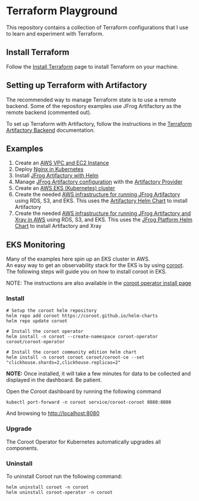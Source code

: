 # Terraform Playground
This repository contains a collection of Terraform configurations that I use to learn and experiment with Terraform.

## Install Terraform
Follow the [Install Terraform](https://developer.hashicorp.com/terraform/install) page to install Terraform on your machine.

## Setting up Terraform with Artifactory
The recommended way to manage Terraform state is to use a remote backend.
Some of the repository examples use JFrog Artifactory as the remote backend (commented out).

To set up Terraform with Artifactory, follow the instructions in the [Terraform Artifactory Backend](https://jfrog.com/integration/terraform-artifactory-backend/) documentation.

## Examples
1. Create an [AWS VPC and EC2 Instance](1.aws-vpc-and-ec2)
2. Deploy [Nginx in Kubernetes](2.kubernetes-nginx)
3. Install [JFrog Artifactory with Helm](3.artifactory-install)
4. Manage [JFrog Artifactory configuration](4.artifactory-config) with the [Artifactory Provider](https://github.com/jfrog/terraform-provider-artifactory)
5. Create an [AWS EKS (Kubernetes) cluster](5.aws-eks)
6. Create the needed [AWS infrastructure for running JFrog Artifactory](6.artifactory-aws-install) using RDS, S3, and EKS. This uses the [Artifactory Helm Chart](https://github.com/jfrog/charts/tree/master/stable/artifactory) to install Artifactory
7. Create the needed [AWS infrastructure for running JFrog Artifactory and Xray in AWS](7.jfrog-platform-aws-install) using RDS, S3, and EKS. This uses the [JFrog Platform Helm Chart](https://github.com/jfrog/charts/tree/master/stable/jfrog-platform) to install Artifactory and Xray

## EKS Monitoring
Many of the examples here spin up an EKS cluster in AWS.</br> 
An easy way to get an observability stack for the EKS is by using [coroot](https://coroot.com/). The following steps will guide you on how to install coroot in EKS.

NOTE: The instructions are also available in the [coroot operator install page](https://docs.coroot.com/installation/kubernetes/?edition=ce)

### Install
```shell
# Setup the coroot helm repository
helm repo add coroot https://coroot.github.io/helm-charts
helm repo update coroot

# Install the coroot operator
helm install -n coroot --create-namespace coroot-operator coroot/coroot-operator

# Install the coroot community edition helm chart
helm install -n coroot coroot coroot/coroot-ce --set "clickhouse.shards=2,clickhouse.replicas=2"
```
**NOTE:** Once installed, it will take a few minutes for data to be collected and displayed in the dashboard. Be patient.


Open the Coroot dashboard by running the following command
```shell
kubectl port-forward -n coroot service/coroot-coroot 8080:8080
```
And browsing to [http://localhost:8080](http://localhost:8080)

### Upgrade

The Coroot Operator for Kubernetes automatically upgrades all components.

### Uninstall

To uninstall Coroot run the following command:

```shell
helm uninstall coroot -n coroot
helm uninstall coroot-operator -n coroot
```
